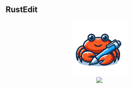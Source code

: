 ## RustEdit
<p align="center">
    <img src="./src/assets/logo.png" width="150"/>
    <br>
    <img src="https://github.com/Kacperacy/RustEdit/assets/51511929/0bc56f65-3537-43d9-8281-83ce89759eba" />
</p>
